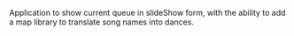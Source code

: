 Application to show current queue in slideShow form, with the ability to add a map library to translate song names into dances.
